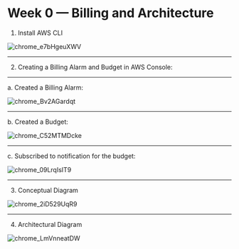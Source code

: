 # Week 0 — Billing and Architecture
1. Install AWS CLI

![chrome_e7bHgeuXWV](https://user-images.githubusercontent.com/125523130/220198985-e2ebf93d-3d24-41bb-8ca2-6cee06bd1c96.png)
<hr>

2. Creating a Billing Alarm and Budget in AWS Console:
<hr>

  a. Created a Billing Alarm:

![chrome_Bv2AGardqt](https://user-images.githubusercontent.com/125523130/220227323-228f9fff-bc05-4106-8f64-6689220f97ab.png)
    <hr>
  b. Created a Budget:

![chrome_C52MTMDcke](https://user-images.githubusercontent.com/125523130/220227643-a8b9d2db-f642-4961-8daa-835c08b7c63d.png)

<hr>
  c. Subscribed to notification for the budget:

![chrome_09LrqIsIT9](https://user-images.githubusercontent.com/125523130/220227844-c3f78ede-136c-4be8-82e9-897027986752.png)
<hr>

3. Conceptual Diagram

![chrome_2iD529UqR9](https://user-images.githubusercontent.com/125523130/220183724-2d047a46-527e-4215-8806-2ad9bfcc5993.png)
<hr>

4. Architectural Diagram

![chrome_LmVnneatDW](https://user-images.githubusercontent.com/125523130/220186132-43378c00-0c01-4af0-92bd-9825e56185b8.png)



